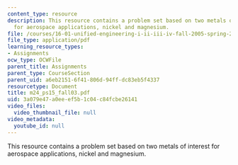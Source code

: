 ```yaml
---
content_type: resource
description: This resource contains a problem set based on two metals of interest
  for aerospace applications, nickel and magnesium.
file: /courses/16-01-unified-engineering-i-ii-iii-iv-fall-2005-spring-2006/3a079e47a0eeef5b1c04c84fcbe26141_m24_ps15_fall03.pdf
file_type: application/pdf
learning_resource_types:
- Assignments
ocw_type: OCWFile
parent_title: Assignments
parent_type: CourseSection
parent_uid: a6eb2151-6f41-806d-94ff-dc83eb5f4337
resourcetype: Document
title: m24_ps15_fall03.pdf
uid: 3a079e47-a0ee-ef5b-1c04-c84fcbe26141
video_files:
  video_thumbnail_file: null
video_metadata:
  youtube_id: null
---
```

This resource contains a problem set based on two metals of interest for aerospace applications, nickel and magnesium.